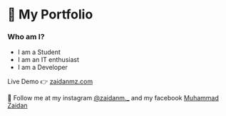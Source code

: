 # 🤠 My Portfolio
### Who am I?

- I am a Student
- I am an IT enthusiast
- I am a Developer

Live Demo 👉 [zaidanmz.com](https://zaidanm16.github.io)

💙 Follow me at my instagram [@zaidanm._](https://www.instagram.com/zaidanm._)
and my facebook [Muhammad Zaidan](https://www.facebook.com/muhammad.zaidan.714655)